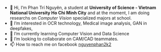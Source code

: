 - 👋 Hi, I’m Phan Trí Nguyên, a student at **University of Science - Vietnam National University Ho Chi Minh City** and at the moment, I am doing researchs on *Computer Vision* specialized majors at school.
- 👀 I’m interested in OCR technology, Medical image analysis, GAN in deepfakes, 
- 🌱 I’m currently learning Computer Vision and Data Science
- 💞️ I’m looking to collaborate on CAM/CAD teammates.
- 📫 How to reach me on facebook [nguyenphan2k2](https://www.facebook.com/nguyenphan2k2/)
